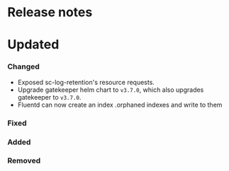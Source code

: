# Release notes

# Updated

### Changed

 - Exposed sc-log-retention's resource requests.
 - Upgrade gatekeeper helm chart to `v3.7.0`, which also upgrades gatekeeper to `v3.7.0`.
 - Fluentd can now create an index .orphaned indexes and write to them

### Fixed

### Added

### Removed
